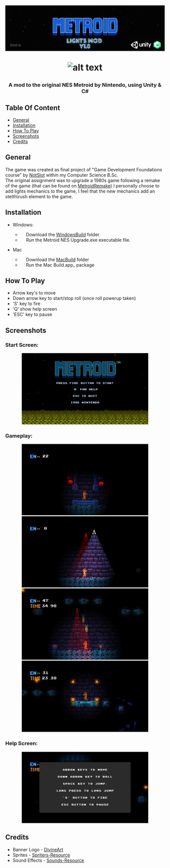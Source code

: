 
<h1 align="center">
  <img src="Images/MetroidLightModBanner.png"/>
  
 ![_alt text_](https://img.shields.io/badge/Platforms-windows_|_macos-blue??style=for-the-badge)

  </h1>
<h3 align="center">  
  
  A mod to the original NES Metroid by Nintendo, using Unity & C#

  </h3>
  
## Table Of Content

- [General](#general)
- [Installation](#installation)
- [How To Play](#howtoplay)
- [Screenshots](#screenshots)
- [Credits](#credits)  

## General

The game was created as final project of "Game Development Foundations course" by [NotSlot](https://github.com/notslot) within my Computer Science B.Sc.  
The original assignment was to upgrade a 1980s game following a remake of the game (that can be found on [MetroidRemake](https://github.com/ArnonGuttel/MetroidRemake)) 
I personally choose to add lights mechanics to the game, I feel that the new mechanics add an stelth\rush element to the game.

## Installation

- Windows:      
  - &emsp; Download the [WindowsBuild](https://github.com/ArnonGuttel/MetroidLightMod/tree/main/WindowsBuild) folder 
  - &emsp; Run the Metroid NES Upgrade.exe executable file.
 
 - Mac
   - &emsp; Download the [MacBuild](https://github.com/ArnonGuttel/MetroidLightMod/tree/main/MacBuild.app/Contents) folder 
   - &emsp; Run the  Mac Build.app_ package

## How&nbsp;To&nbsp;Play
- Arrow key's to move
- Down arrow key to start/stop roll (once roll powerup taken)
- 'S' key to fire
- 'Q' show help screen
- 'ESC' key to pause 

## Screenshots

  <h3>Start Screen:</h3>
 <p align="center">
  <img src="Images/StartScreen.jpeg" width="400"/>
 </p> 

  <h3>Gameplay:</h3>
<p align="center">
 <img src="Images/Gameplay1.jpeg" width="400"/>
 <img src="Images/Gameplay2.jpeg" width="400"/>
 <img src="Images/Gameplay3.jpeg" width="400"/>
 <img src="Images/Gameplay4.jpeg" width="400"/>
</p>

 <h3>Help Screen:</h3>
<p align="center">
 <img src="Images/HelpScreen.jpeg" width="400"/>
</p>

## Credits 
- Banner Logo - [DivineArt](https://www.deviantart.com/imleerobson/art/Metroid-Title-Screen-Vector-Logo-1987-703268172)
- Sprites - [Spriters-Resource](https://www.spriters-resource.com/nes/metroid/)
- Sound Effects - [Sounds-Resource](https://www.sounds-resource.com/nes/metroid/sound/4866/)
